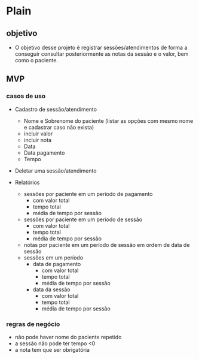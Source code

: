 # Plain

## objetivo

- O objetivo desse projeto é registrar sessões/atendimentos de forma a conseguir consultar posteriormente as notas da sessão e o valor, bem como o paciente.

## MVP

### casos de uso

- Cadastro de sessão/atendimento
  - Nome e Sobrenome do paciente (listar as opções com mesmo nome e cadastrar caso não exista)
  - incluir valor
  - incluir nota
  - Data
  - Data pagamento
  - Tempo
- Deletar uma sessão/atendimento

- Relatórios
  - sessões por paciente em um período de pagamento
    - com valor total
    - tempo total
    - média de tempo por sessão
  - sessões por paciente em um período de sessão
    - com valor total
    - tempo total
    - média de tempo por sessão
  - notas por paciente em um período de sessão em ordem de data de sessão
  - sessões em um período
    - data de pagamento
      - com valor total
      - tempo total
      - média de tempo por sessão
    - data da sessão
      - com valor total
      - tempo total
      - média de tempo por sessão

### regras de negócio

- não pode haver nome do paciente repetido
- a sessão não pode ter tempo <0
- a nota tem que ser obrigatória
